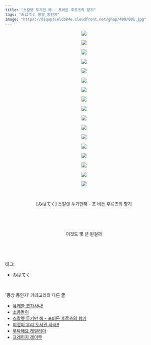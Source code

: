 ```yaml
---
title: "스칼렛 두기만 해 - 포비든 후르츠의 향기"
tags: "みはてく 동방_동인지"
image: "https://d1quptcelcb84e.cloudfront.net/ghap/409/001.jpg"
---
```

<div class="article">
<p style="text-align: center; clear: none; float: none;"><img src="{{ site.imgserver8 }}/ghap/409/001.jpg"/></p>
<p style="text-align: center; clear: none; float: none;"><img src="{{ site.imgserver8 }}/ghap/409/002.jpg"/></p>
<p style="text-align: center; clear: none; float: none;"><img src="{{ site.imgserver8 }}/ghap/409/003.jpg"/></p>
<p style="text-align: center; clear: none; float: none;"><img src="{{ site.imgserver8 }}/ghap/409/004.jpg"/></p>
<p style="text-align: center; clear: none; float: none;"><img src="{{ site.imgserver8 }}/ghap/409/005.jpg"/></p>
<p style="text-align: center; clear: none; float: none;"><img src="{{ site.imgserver8 }}/ghap/409/006.jpg"/></p>
<p style="text-align: center; clear: none; float: none;"><img src="{{ site.imgserver8 }}/ghap/409/007.jpg"/></p>
<p style="text-align: center; clear: none; float: none;"><img src="{{ site.imgserver8 }}/ghap/409/008.jpg"/></p>
<p style="text-align: center; clear: none; float: none;"><img src="{{ site.imgserver8 }}/ghap/409/009.jpg"/></p>
<p style="text-align: center; clear: none; float: none;"><img src="{{ site.imgserver8 }}/ghap/409/010.jpg"/></p>
<p style="text-align: center; clear: none; float: none;"><img src="{{ site.imgserver8 }}/ghap/409/011.jpg"/></p>
<p style="text-align: center; clear: none; float: none;"><img src="{{ site.imgserver8 }}/ghap/409/012.jpg"/></p>
<p style="text-align: center; clear: none; float: none;"><img src="{{ site.imgserver8 }}/ghap/409/013.jpg"/></p>
<p style="text-align: center; clear: none; float: none;"><img src="{{ site.imgserver8 }}/ghap/409/014.jpg"/></p>
<p style="text-align: center; clear: none; float: none;"><img src="{{ site.imgserver8 }}/ghap/409/015.jpg"/></p>
<p style="text-align: center; clear: none; float: none;"><img src="{{ site.imgserver8 }}/ghap/409/016.jpg"/></p>
<p style="text-align: center; clear: none; float: none;"><img src="{{ site.imgserver8 }}/ghap/409/017.jpg"/></p>
<p style="text-align: center; clear: none; float: none;"><br/></p>
<p style="text-align: center; clear: none; float: none;">[みはてく] 스칼렛 두기만해 - 포 비든 후르츠의 향기</p>
<p style="text-align: center; clear: none; float: none;"><br/></p>
<p style="text-align: center; clear: none; float: none;"><br/></p>
<p style="text-align: center; clear: none; float: none;">이것도 몇 년 된걸까</p>
<p><br/></p>
</div><br/>
<div class="tagTrail">
<p>태그: </p>
<ul>
<li>みはてく</li>
</ul>
</div><br/>
<div class="another">
<p>'동방 동인지' 카테고리의 다른 글</p>
<ul>
<li><a href="/ghap_411">유쾌한 코가사나!</a></li>
<li><a href="/ghap_410">소용돌이</a></li>
<li><a href="/ghap_409">스칼렛 두기만 해 - 포비든 후르츠의 향기</a></li>
<li><a href="/ghap_408">이것이 우리 도서관 사서!!</a></li>
<li><a href="/ghap_406">부탁해요 레밀리아</a></li>
<li><a href="/ghap_405">크레이지 레이무</a></li>
</ul>
</div><br/>
<div class="cb_module cb_fluid">
<div class="cb_wrt cb_profile">
</div><!-- commentList close -->
</div><br/>
